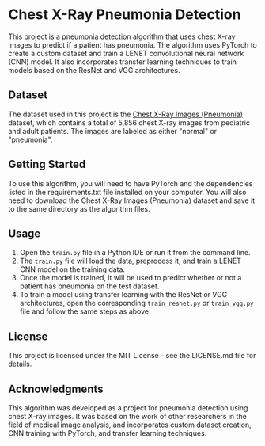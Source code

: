 
# Chest X-Ray Pneumonia Detection

This project is a pneumonia detection algorithm that uses chest X-ray images to predict if a patient has pneumonia. The algorithm uses PyTorch to create a custom dataset and train a LENET convolutional neural network (CNN) model. It also incorporates transfer learning techniques to train models based on the ResNet and VGG architectures.

## Dataset

The dataset used in this project is the [Chest X-Ray Images (Pneumonia)](https://www.kaggle.com/paultimothymooney/chest-xray-pneumonia) dataset, which contains a total of 5,856 chest X-ray images from pediatric and adult patients. The images are labeled as either "normal" or "pneumonia".

## Getting Started

To use this algorithm, you will need to have PyTorch and the dependencies listed in the requirements.txt file installed on your computer. You will also need to download the Chest X-Ray Images (Pneumonia) dataset and save it to the same directory as the algorithm files.

## Usage

1. Open the `train.py` file in a Python IDE or run it from the command line.
2. The `train.py` file will load the data, preprocess it, and train a LENET CNN model on the training data.
3. Once the model is trained, it will be used to predict whether or not a patient has pneumonia on the test dataset.
4. To train a model using transfer learning with the ResNet or VGG architectures, open the corresponding `train_resnet.py` or `train_vgg.py` file and follow the same steps as above.

## License

This project is licensed under the MIT License - see the LICENSE.md file for details.

## Acknowledgments

This algorithm was developed as a project for pneumonia detection using chest X-ray images. It was based on the work of other researchers in the field of medical image analysis, and incorporates custom dataset creation, CNN training with PyTorch, and transfer learning techniques.
